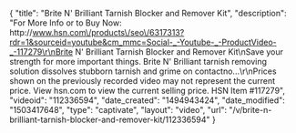 {
    "title": "Brite N' Brilliant Tarnish Blocker and Remover Kit",
    "description": "For More Info or to Buy Now: http:\/\/www.hsn.com\/products\/seo\/6317313?rdr=1&sourceid=youtube&cm_mmc=Social-_-Youtube-_-ProductVideo-_-117279\r\nBrite N' Brilliant Tarnish Blocker and Remover Kit\nSave your strength for more important things. Brite N' Brilliant tarnish removing solution dissolves stubborn tarnish and grime on contactno...\r\nPrices shown on the previously recorded video may not represent the current price.  View hsn.com to view the current selling price. HSN Item #117279",
    "videoid": "112336594",
    "date_created": "1494943424",
    "date_modified": "1503417648",
    "type": "captivate",
    "layout": "video",
    "url": "\/v\/brite-n-brilliant-tarnish-blocker-and-remover-kit\/112336594"
}